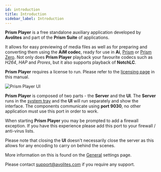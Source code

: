 ```yaml
---
id: introduction
title: Introduction
sidebar_label: Introduction
---
```

**Prism Player** is a free standalone auxiliary application developed by **Avolites** and part of the **Prism Suite** of applications.

It allows for easy previewing of media files as well as for preparing and converting them using the **AiM codec**, ready for use in **Ai**, [Prism](../prism/introduction) or [Prism Zero](../zero/introduction.md). Not only does **Prism Player** playback your favourite codecs such as *H264*, *HAP* and *Prores*, but it also supports playback of **NotchLC**.

**Prism Player** requires a license to run. Please refer to the [licensing page](/prism/licensing#prism-player) in this manual.

![Prism Player UI](/prismdocs/images/prism-player-ui.png)

**Prism Player** is composed of two parts - the **Server** and the **UI**. The **Server** runs in the [system tray](./quick-start/system-tray) and the **UI** will run separately and show the interface. The components communicate using **port 9030**, no other application must use this port in order to work.

When starting **Prism Player** you may be prompted to add a firewall exception. If you have this experience please add this port to your firewall / anti-virus lists.

Please note that closing the **UI** doesn't necessarily close the server as this allows for any encoding to carry on behind the scenes. 

More information on this is found on the [General](./settings/settings-general.md) settings page.

Please contact <a href="mailto:support@avolites.com?subject=Prism%20Player:">support@avolites.com</a> if you require any support.
